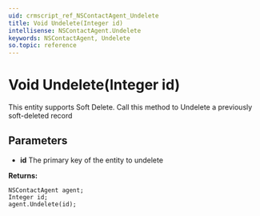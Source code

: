 ```yaml
---
uid: crmscript_ref_NSContactAgent_Undelete
title: Void Undelete(Integer id)
intellisense: NSContactAgent.Undelete
keywords: NSContactAgent, Undelete
so.topic: reference
---
```


# Void Undelete(Integer id)

This entity supports Soft Delete. Call this method to Undelete a previously soft-deleted record

## Parameters

* **id** The primary key of the entity to undelete

**Returns:**

```crmscript
NSContactAgent agent;
Integer id;
agent.Undelete(id);
```

